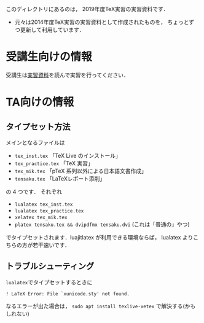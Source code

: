 このディレクトリにあるのは，
2019年度TeX実習の実習資料です．
* 元々は2014年度TeX実習の実習資料として作成されたものを，
  ちょっとずつ更新して利用しています．

# 受講生向けの情報
受講生は[実習資料](tex_practice.md)を読んで実習を行ってください．

# TA向けの情報
## タイプセット方法
メインとなるファイルは

* `tex_inst.tex`     「TeX Live のインストール」
* `tex_practice.tex` 「TeX 実習」
* `tex_mik.tex`      「pTeX 系列以外による日本語文書作成」
* `tensaku.tex`      「LaTeXレポート添削」

の 4 つです．
それぞれ

* `lualatex tex_inst.tex`
* `lualatex tex_practice.tex`
* `xelatex tex_mik.tex`
* `platex tensaku.tex && dvipdfmx tensaku.dvi` (これは「普通の」やつ)

でタイプセットされます．luajitlatex が利用できる環境ならば，
lualatex よりこちらの方が若干速いです．

## トラブルシューティング
`lualatex`でタイプセットするときに
```
! LaTeX Error: File `xunicode.sty' not found.
```
なるエラーが出た場合は，
`sudo apt install texlive-xetex`
で解決する(かもしれない)
